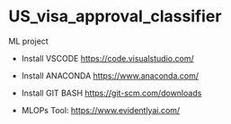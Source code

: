 # US_visa_approval_classifier
ML project

- Install VSCODE https://code.visualstudio.com/

- Install ANACONDA https://www.anaconda.com/

- Install GIT BASH https://git-scm.com/downloads

- MLOPs Tool: https://www.evidentlyai.com/


